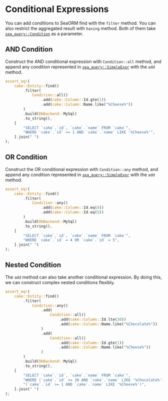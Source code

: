 # Conditional Expressions

You can add conditions to SeaORM find with the `filter` method. You can also restrict the aggregated result with `having` method. Both of them take [`sea_query::Condition`](https://docs.rs/sea-query/0.12.7/sea_query/query/struct.Condition.html) as a parameter.

## AND Condition

Construct the AND conditional expression with `Condition::all` method, and append any condition represented in [`sea_query::SimpleExpr`](https://docs.rs/sea-query/0.9/sea_query/expr/enum.SimpleExpr.html) with the `add` method.

```rust
assert_eq!(
    cake::Entity::find()
        .filter(
            Condition::all()
                .add(cake::Column::Id.gte(1))
                .add(cake::Column::Name.like("%Cheese%"))
        )
        .build(DbBackend::MySql)
        .to_string(),
    [
        "SELECT `cake`.`id`, `cake`.`name` FROM `cake`",
        "WHERE `cake`.`id` >= 1 AND `cake`.`name` LIKE '%Cheese%'",
    ].join(" ")
);
```

## OR Condition

Construct the OR conditional expression with `Condition::any` method, and append any condition represented in [`sea_query::SimpleExpr`](https://docs.rs/sea-query/0.9/sea_query/expr/enum.SimpleExpr.html) with the `add` method.

```rust
assert_eq!(
    cake::Entity::find()
        .filter(
            Condition::any()
                .add(cake::Column::Id.eq(4))
                .add(cake::Column::Id.eq(5))
        )
        .build(DbBackend::MySql)
        .to_string(),
    [
        "SELECT `cake`.`id`, `cake`.`name` FROM `cake`",
        "WHERE `cake`.`id` = 4 OR `cake`.`id` = 5",
    ].join(" ")
);
```

## Nested Condition

The `add` method can also take another conditional expression. By doing this, we can construct complex nested conditions flexibly.

```rust
assert_eq!(
    cake::Entity::find()
        .filter(
            Condition::any()
                .add(
                    Condition::all()
                        .add(cake::Column::Id.lte(30))
                        .add(cake::Column::Name.like("%Chocolate%"))
                )
                .add(
                    Condition::all()
                        .add(cake::Column::Id.gte(1))
                        .add(cake::Column::Name.like("%Cheese%"))
                )
        )
        .build(DbBackend::MySql)
        .to_string(),
    [
        "SELECT `cake`.`id`, `cake`.`name` FROM `cake`",
        "WHERE (`cake`.`id` <= 30 AND `cake`.`name` LIKE '%Chocolate%') OR",
        "(`cake`.`id` >= 1 AND `cake`.`name` LIKE '%Cheese%')",
    ].join(" ")
);
```

